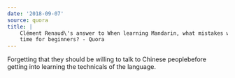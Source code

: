 ```yaml
---
date: '2018-09-07'
source: quora
title: |
    Clément Renaud\'s answer to When learning Mandarin, what mistakes waste
    time for beginners? - Quora
---
```


Forgetting that they should be willing to talk to Chinese peoplebefore
getting into learning the technicals of the language.

